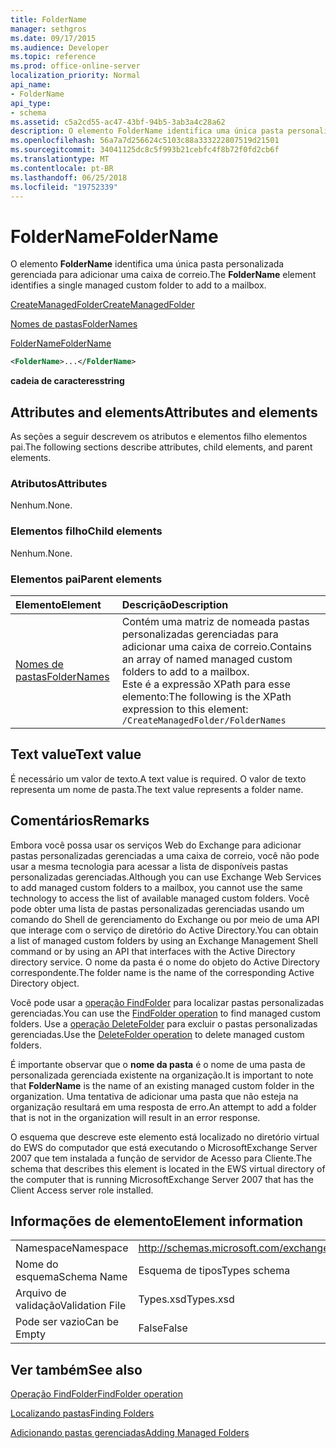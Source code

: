```yaml
---
title: FolderName
manager: sethgros
ms.date: 09/17/2015
ms.audience: Developer
ms.topic: reference
ms.prod: office-online-server
localization_priority: Normal
api_name:
- FolderName
api_type:
- schema
ms.assetid: c5a2cd55-ac47-43bf-94b5-3ab3a4c28a62
description: O elemento FolderName identifica uma única pasta personalizada gerenciada para adicionar uma caixa de correio.
ms.openlocfilehash: 56a7a7d256624c5103c88a333222807519d21501
ms.sourcegitcommit: 34041125dc8c5f993b21cebfc4f8b72f0fd2cb6f
ms.translationtype: MT
ms.contentlocale: pt-BR
ms.lasthandoff: 06/25/2018
ms.locfileid: "19752339"
---
```

# <a name="foldername"></a><span data-ttu-id="eb7ee-103">FolderName</span><span class="sxs-lookup"><span data-stu-id="eb7ee-103">FolderName</span></span>

<span data-ttu-id="eb7ee-104">O elemento **FolderName** identifica uma única pasta personalizada gerenciada para adicionar uma caixa de correio.</span><span class="sxs-lookup"><span data-stu-id="eb7ee-104">The **FolderName** element identifies a single managed custom folder to add to a mailbox.</span></span> 
  
[<span data-ttu-id="eb7ee-105">CreateManagedFolder</span><span class="sxs-lookup"><span data-stu-id="eb7ee-105">CreateManagedFolder</span></span>](createmanagedfolder.md)
  
[<span data-ttu-id="eb7ee-106">Nomes de pastas</span><span class="sxs-lookup"><span data-stu-id="eb7ee-106">FolderNames</span></span>](foldernames.md)
  
[<span data-ttu-id="eb7ee-107">FolderName</span><span class="sxs-lookup"><span data-stu-id="eb7ee-107">FolderName</span></span>](foldername.md)
  
```xml
<FolderName>...</FolderName>
```

 <span data-ttu-id="eb7ee-108">**cadeia de caracteres**</span><span class="sxs-lookup"><span data-stu-id="eb7ee-108">**string**</span></span>
## <a name="attributes-and-elements"></a><span data-ttu-id="eb7ee-109">Attributes and elements</span><span class="sxs-lookup"><span data-stu-id="eb7ee-109">Attributes and elements</span></span>

<span data-ttu-id="eb7ee-110">As seções a seguir descrevem os atributos e elementos filho elementos pai.</span><span class="sxs-lookup"><span data-stu-id="eb7ee-110">The following sections describe attributes, child elements, and parent elements.</span></span>
  
### <a name="attributes"></a><span data-ttu-id="eb7ee-111">Atributos</span><span class="sxs-lookup"><span data-stu-id="eb7ee-111">Attributes</span></span>

<span data-ttu-id="eb7ee-112">Nenhum.</span><span class="sxs-lookup"><span data-stu-id="eb7ee-112">None.</span></span>
  
### <a name="child-elements"></a><span data-ttu-id="eb7ee-113">Elementos filho</span><span class="sxs-lookup"><span data-stu-id="eb7ee-113">Child elements</span></span>

<span data-ttu-id="eb7ee-114">Nenhum.</span><span class="sxs-lookup"><span data-stu-id="eb7ee-114">None.</span></span>
  
### <a name="parent-elements"></a><span data-ttu-id="eb7ee-115">Elementos pai</span><span class="sxs-lookup"><span data-stu-id="eb7ee-115">Parent elements</span></span>

|<span data-ttu-id="eb7ee-116">**Elemento**</span><span class="sxs-lookup"><span data-stu-id="eb7ee-116">**Element**</span></span>|<span data-ttu-id="eb7ee-117">**Descrição**</span><span class="sxs-lookup"><span data-stu-id="eb7ee-117">**Description**</span></span>|
|:-----|:-----|
|[<span data-ttu-id="eb7ee-118">Nomes de pastas</span><span class="sxs-lookup"><span data-stu-id="eb7ee-118">FolderNames</span></span>](foldernames.md) <br/> |<span data-ttu-id="eb7ee-119">Contém uma matriz de nomeada pastas personalizadas gerenciadas para adicionar uma caixa de correio.</span><span class="sxs-lookup"><span data-stu-id="eb7ee-119">Contains an array of named managed custom folders to add to a mailbox.</span></span>  <br/> <span data-ttu-id="eb7ee-120">Este é a expressão XPath para esse elemento:</span><span class="sxs-lookup"><span data-stu-id="eb7ee-120">The following is the XPath expression to this element:</span></span>  <br/>  `/CreateManagedFolder/FolderNames` <br/> |
   
## <a name="text-value"></a><span data-ttu-id="eb7ee-121">Text value</span><span class="sxs-lookup"><span data-stu-id="eb7ee-121">Text value</span></span>

<span data-ttu-id="eb7ee-122">É necessário um valor de texto.</span><span class="sxs-lookup"><span data-stu-id="eb7ee-122">A text value is required.</span></span> <span data-ttu-id="eb7ee-123">O valor de texto representa um nome de pasta.</span><span class="sxs-lookup"><span data-stu-id="eb7ee-123">The text value represents a folder name.</span></span>
  
## <a name="remarks"></a><span data-ttu-id="eb7ee-124">Comentários</span><span class="sxs-lookup"><span data-stu-id="eb7ee-124">Remarks</span></span>

<span data-ttu-id="eb7ee-125">Embora você possa usar os serviços Web do Exchange para adicionar pastas personalizadas gerenciadas a uma caixa de correio, você não pode usar a mesma tecnologia para acessar a lista de disponíveis pastas personalizadas gerenciadas.</span><span class="sxs-lookup"><span data-stu-id="eb7ee-125">Although you can use Exchange Web Services to add managed custom folders to a mailbox, you cannot use the same technology to access the list of available managed custom folders.</span></span> <span data-ttu-id="eb7ee-126">Você pode obter uma lista de pastas personalizadas gerenciadas usando um comando do Shell de gerenciamento do Exchange ou por meio de uma API que interage com o serviço de diretório do Active Directory.</span><span class="sxs-lookup"><span data-stu-id="eb7ee-126">You can obtain a list of managed custom folders by using an Exchange Management Shell command or by using an API that interfaces with the Active Directory directory service.</span></span> <span data-ttu-id="eb7ee-127">O nome da pasta é o nome do objeto do Active Directory correspondente.</span><span class="sxs-lookup"><span data-stu-id="eb7ee-127">The folder name is the name of the corresponding Active Directory object.</span></span>
  
<span data-ttu-id="eb7ee-128">Você pode usar a [operação FindFolder](findfolder-operation.md) para localizar pastas personalizadas gerenciadas.</span><span class="sxs-lookup"><span data-stu-id="eb7ee-128">You can use the [FindFolder operation](findfolder-operation.md) to find managed custom folders.</span></span> <span data-ttu-id="eb7ee-129">Use a [operação DeleteFolder](deletefolder-operation.md) para excluir o pastas personalizadas gerenciadas.</span><span class="sxs-lookup"><span data-stu-id="eb7ee-129">Use the [DeleteFolder operation](deletefolder-operation.md) to delete managed custom folders.</span></span> 
  
<span data-ttu-id="eb7ee-130">É importante observar que o **nome da pasta** é o nome de uma pasta de personalizada gerenciada existente na organização.</span><span class="sxs-lookup"><span data-stu-id="eb7ee-130">It is important to note that **FolderName** is the name of an existing managed custom folder in the organization.</span></span> <span data-ttu-id="eb7ee-131">Uma tentativa de adicionar uma pasta que não esteja na organização resultará em uma resposta de erro.</span><span class="sxs-lookup"><span data-stu-id="eb7ee-131">An attempt to add a folder that is not in the organization will result in an error response.</span></span> 
  
<span data-ttu-id="eb7ee-132">O esquema que descreve este elemento está localizado no diretório virtual do EWS do computador que está executando o MicrosoftExchange Server 2007 que tem instalada a função de servidor de Acesso para Cliente.</span><span class="sxs-lookup"><span data-stu-id="eb7ee-132">The schema that describes this element is located in the EWS virtual directory of the computer that is running MicrosoftExchange Server 2007 that has the Client Access server role installed.</span></span>
  
## <a name="element-information"></a><span data-ttu-id="eb7ee-133">Informações de elemento</span><span class="sxs-lookup"><span data-stu-id="eb7ee-133">Element information</span></span>

|||
|:-----|:-----|
|<span data-ttu-id="eb7ee-134">Namespace</span><span class="sxs-lookup"><span data-stu-id="eb7ee-134">Namespace</span></span>  <br/> |http://schemas.microsoft.com/exchange/services/2006/types  <br/> |
|<span data-ttu-id="eb7ee-135">Nome do esquema</span><span class="sxs-lookup"><span data-stu-id="eb7ee-135">Schema Name</span></span>  <br/> |<span data-ttu-id="eb7ee-136">Esquema de tipos</span><span class="sxs-lookup"><span data-stu-id="eb7ee-136">Types schema</span></span>  <br/> |
|<span data-ttu-id="eb7ee-137">Arquivo de validação</span><span class="sxs-lookup"><span data-stu-id="eb7ee-137">Validation File</span></span>  <br/> |<span data-ttu-id="eb7ee-138">Types.xsd</span><span class="sxs-lookup"><span data-stu-id="eb7ee-138">Types.xsd</span></span>  <br/> |
|<span data-ttu-id="eb7ee-139">Pode ser vazio</span><span class="sxs-lookup"><span data-stu-id="eb7ee-139">Can be Empty</span></span>  <br/> |<span data-ttu-id="eb7ee-140">False</span><span class="sxs-lookup"><span data-stu-id="eb7ee-140">False</span></span>  <br/> |
   
## <a name="see-also"></a><span data-ttu-id="eb7ee-141">Ver também</span><span class="sxs-lookup"><span data-stu-id="eb7ee-141">See also</span></span>



[<span data-ttu-id="eb7ee-142">Operação FindFolder</span><span class="sxs-lookup"><span data-stu-id="eb7ee-142">FindFolder operation</span></span>](findfolder-operation.md)


[<span data-ttu-id="eb7ee-143">Localizando pastas</span><span class="sxs-lookup"><span data-stu-id="eb7ee-143">Finding Folders</span></span>](http://msdn.microsoft.com/library/9124d868-017a-43f0-b915-5c0082cacec9%28Office.15%29.aspx)
  
[<span data-ttu-id="eb7ee-144">Adicionando pastas gerenciadas</span><span class="sxs-lookup"><span data-stu-id="eb7ee-144">Adding Managed Folders</span></span>](http://msdn.microsoft.com/library/846658c6-7043-40fb-8439-19f97c2a967f%28Office.15%29.aspx)


